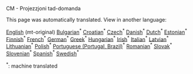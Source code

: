 <p> CM - Projezzjoni tad-domanda </p>

This page was automatically translated. View in another language:

[English](../en/CM-Demand-projection.md) (mt-original) [Bulgarian](../bg/CM-Demand-projection.md)<sup>\*</sup> [Croatian](../hr/CM-Demand-projection.md)<sup>\*</sup> [Czech](../cs/CM-Demand-projection.md)<sup>\*</sup> [Danish](../da/CM-Demand-projection.md)<sup>\*</sup> [Dutch](../nl/CM-Demand-projection.md)<sup>\*</sup> [Estonian](../et/CM-Demand-projection.md)<sup>\*</sup> [Finnish](../fi/CM-Demand-projection.md)<sup>\*</sup> [French](../fr/CM-Demand-projection.md)<sup>\*</sup> [German](../de/CM-Demand-projection.md)<sup>\*</sup> [Greek](../el/CM-Demand-projection.md)<sup>\*</sup> [Hungarian](../hu/CM-Demand-projection.md)<sup>\*</sup> [Irish](../ga/CM-Demand-projection.md)<sup>\*</sup> [Italian](../it/CM-Demand-projection.md)<sup>\*</sup> [Latvian](../lv/CM-Demand-projection.md)<sup>\*</sup> [Lithuanian](../lt/CM-Demand-projection.md)<sup>\*</sup>  [Polish](../pl/CM-Demand-projection.md)<sup>\*</sup> [Portuguese (Portugal, Brazil)](../pt/CM-Demand-projection.md)<sup>\*</sup> [Romanian](../ro/CM-Demand-projection.md)<sup>\*</sup> [Slovak](../sk/CM-Demand-projection.md)<sup>\*</sup> [Slovenian](../sl/CM-Demand-projection.md)<sup>\*</sup> [Spanish](../es/CM-Demand-projection.md)<sup>\*</sup> [Swedish](../sv/CM-Demand-projection.md)<sup>\*</sup> 

<sup>\*</sup>: machine translated
